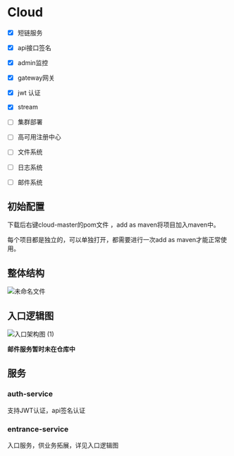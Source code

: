 



# Cloud

- [x] 短链服务

- [x] api接口签名

- [x] admin监控

- [x] gateway网关

- [x] jwt 认证

- [x] stream

- [ ] 集群部署

- [ ] 高可用注册中心

- [ ] 文件系统

- [ ] 日志系统

- [ ] 邮件系统


## 初始配置
下载后右键cloud-master的pom文件 ，add as maven将项目加入maven中。
> 
每个项目都是独立的，可以单独打开，都需要进行一次add as maven才能正常使用。
## 整体结构

![未命名文件](https://gitee.com/MysticalYu/pic/raw/master/hexo/%E6%9C%AA%E5%91%BD%E5%90%8D%E6%96%87%E4%BB%B6.png)

## 入口逻辑图

![入口架构图 (1)](https://gitee.com/MysticalYu/pic/raw/master/hexo/%E5%85%A5%E5%8F%A3%E6%9E%B6%E6%9E%84%E5%9B%BE%20(1).png)



**邮件服务暂时未在仓库中**

## 服务

### auth-service

支持JWT认证，api签名认证



### entrance-service

入口服务，供业务拓展，详见入口逻辑图







